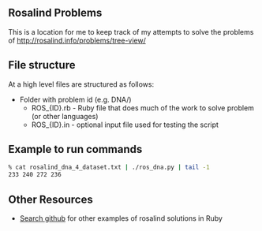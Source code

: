 ## Rosalind Problems
This is a location for me to keep track of my attempts to solve the problems of <http://rosalind.info/problems/tree-view/>


## File structure
At a high level files are structured as follows:

* Folder with problem id (e.g. DNA/)
	* ROS_{ID}.rb - Ruby file that does much of the work to solve problem (or other languages)
	* ROS_{ID}.in - optional input file used for testing the script

## Example to run commands

```zsh
% cat rosalind_dna_4_dataset.txt | ./ros_dna.py | tail -1
233 240 272 236
```

## Other Resources
* [Search github](https://github.com/search?l=Ruby&p=1&q=rosalind&ref=commandbar) for other examples of rosalind solutions in Ruby
